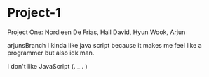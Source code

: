 # Project-1
Project One: Nordleen De Frias, Hall David, Hyun Wook, Arjun

arjunsBranch
I kinda like java script because it makes me feel like a programmer but also idk man.


I don't like JavaScript (. _ . )

